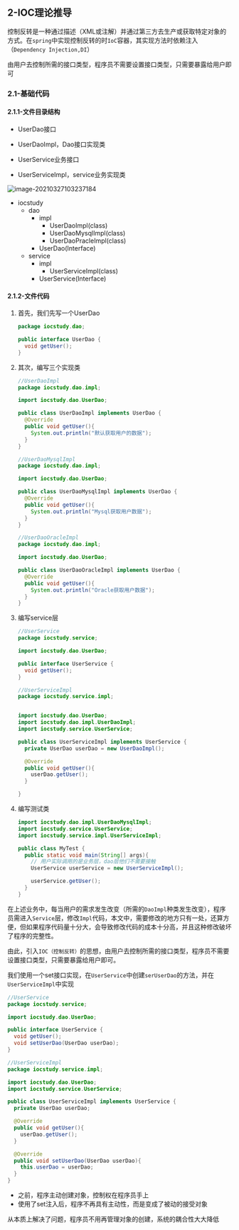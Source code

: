 ## 2-IOC理论推导

控制反转是一种通过描述（XML或注解）并通过第三方去生产或获取特定对象的方式。在`spring`中实现控制反转的时`IoC`容器，其实现方法时依赖注入（`Dependency Injection,DI`）

由用户去控制所需的接口类型，程序员不需要设置接口类型，只需要暴露给用户即可


### 2.1-基础代码

#### 2.1.1-文件目录结构

- UserDao接口

- UserDaoImpl，Dao接口实现类
- UserService业务接口

- UserServiceImpl，service业务实现类

![image-20210327103237184](D:\myNotes\img\2-IOC理论推导\image-20210327103237184.png)

- iocstudy
  - dao
    - impl
      - UserDaoImpl(class)
      - UserDaoMysqlImpl(class)
      - UserDaoPracleImpl(class)
    - UserDao(Interface)
  - service
    - impl
      - UserServiceImpl(class)
    - UserService(Interface)

#### 2.1.2-文件代码

1. 首先，我们先写一个UserDao

   ```java
   package iocstudy.dao;
   
   public interface UserDao {
     void getUser();
   }
   ```

2. 其次，编写三个实现类

   ```java
   //UserDaoImpl
   package iocstudy.dao.impl;
   
   import iocstudy.dao.UserDao;
   
   public class UserDaoImpl implements UserDao {
     @Override
     public void getUser(){
       System.out.println("默认获取用户的数据");
     }
   }
   ```

   ```java
   //UserDaoMysqlImpl
   package iocstudy.dao.impl;
   
   import iocstudy.dao.UserDao;
   
   public class UserDaoMysqlImpl implements UserDao {
     @Override
     public void getUser(){
       System.out.println("Mysql获取用户数据");
     }
   }
   ```

   ```java
   //UserDaoOracleImpl
   package iocstudy.dao.impl;
   
   import iocstudy.dao.UserDao;
   
   public class UserDaoOracleImpl implements UserDao {
     @Override
     public void getUser(){
       System.out.println("Oracle获取用户数据");
     }
   }
   ```

3. 编写service层

   ```java
   //UserService
   package iocstudy.service;
   
   import iocstudy.dao.UserDao;
   
   public interface UserService {
     void getUser();
   }
   
   ```

   ```java
   //UserServiceImpl
   package iocstudy.service.impl;
   
   
   import iocstudy.dao.UserDao;
   import iocstudy.dao.impl.UserDaoImpl;
   import iocstudy.service.UserService;
   
   public class UserServiceImpl implements UserService {
     private UserDao userDao = new UserDaoImpl();
   
     @Override
     public void getUser(){
       userDao.getUser();
     }
   
   }
   
   ```

4. 编写测试类

   ```java
   import iocstudy.dao.impl.UserDaoMysqlImpl;
   import iocstudy.service.UserService;
   import iocstudy.service.impl.UserServiceImpl;
   
   public class MyTest {
     public static void main(String[] args){
       // 用户实际调用的是业务层，dao层他们不需要接触
       UserService userService = new UserServiceImpl();
   
       userService.getUser();
     }
   }
   
   ```

在上述业务中，每当用户的需求发生改变（所需的`DaoImpl`种类发生改变），程序员需进入`Service`层，修改`Impl`代码，本文中，需要修改的地方只有一处，还算方便，但如果程序代码量十分大，会导致修改代码的成本十分高，并且这种修改破坏了程序的完整性。

由此，引入`IOC（控制反转）`的思想，由用户去控制所需的接口类型，程序员不需要设置接口类型，只需要暴露给用户即可。

我们使用一个set接口实现，在`UserService`中创建`serUserDao`的方法，并在`UserServiceImpl`中实现

```java
//UserService
package iocstudy.service;

import iocstudy.dao.UserDao;

public interface UserService {
  void getUser();
  void setUserDao(UserDao userDao);
}
```

```java
//UserServiceImpl
package iocstudy.service.impl;

import iocstudy.dao.UserDao;
import iocstudy.service.UserService;

public class UserServiceImpl implements UserService {
  private UserDao userDao;

  @Override
  public void getUser(){
    userDao.getUser();
  }

  @Override
  public void setUserDao(UserDao userDao){
    this.userDao = userDao;
  }
}
```

- 之前，程序主动创建对象，控制权在程序员手上
- 使用了set注入后，程序不再具有主动性，而是变成了被动的接受对象

从本质上解决了问题，程序员不用再管理对象的创建，系统的耦合性大大降低